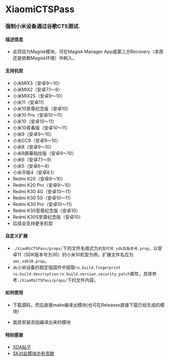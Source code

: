 # XiaomiCTSPass
### 强制小米设备通过谷歌CTS测试.

#### 描述信息
- 此项目为Magisk模块，可在Magisk Manager App或第三方Recovery（本质还是依赖Magisk环境）中刷入。

#### 支持机型
- 小米MIX3（安卓9～10）
- 小米MIX2（安卓7.1～9）
- 小米MIX2S（安卓9～10）
- 小米11（安卓11）
- 小米10至尊纪念版（安卓10）
- 小米10 Pro（安卓10～11）
- 小米10（安卓10～11）
- 小米10青春版（安卓10～11）
- 小米9（安卓9～10）
- 小米CC9（安卓9～10）
- 小米8（安卓9～10）
- 小米8屏幕指纹版（安卓9～10）
- 小米6（安卓7.1～9）
- 小米5（安卓6～8）
- 小米平板4（安卓8.1）
- Redmi K20（安卓9～10）
- Redmi K20 Pro（安卓9～10）
- Redmi K30 4G（安卓10～11）
- Redmi K30 5G（安卓10～11）
- Redmi K30 Pro（安卓10～11）
- Redmi K30至尊纪念版（安卓10）
- Redmi K30S至尊纪念版（安卓10）
- 后续会支持更多机型

#### 自定义扩展
- `./XiaoMiCTSPass/props/`下的文件名格式为`机型代号_sdk及版本号.prop`，以安卓11（SDK版本号为30）的小米10机型为例，扩展文件名应为`umi_sdk30.prop`。
- 从小米设备的稳定版固件中提取`ro.build.fingerprint` `ro.build.description` `ro.build.version.security_patch`属性，具体参考`./XiaoMiCTSPass/props/`下的文件内容。


#### 如何使用

- 下载源码，然后直接make编译出模块(也可在Releases直接下载已经生成的模块)

- 面具安装添加编译出来的模块


#### 特别感谢
- [XDA帖子](https://forum.xda-developers.com/t/module-magiskhide-props-config-safetynet-prop-edits-and-more-v5-4-0.3789228/)
- [SK对此模块亦有贡献](https://github.com/sekaiacg)
